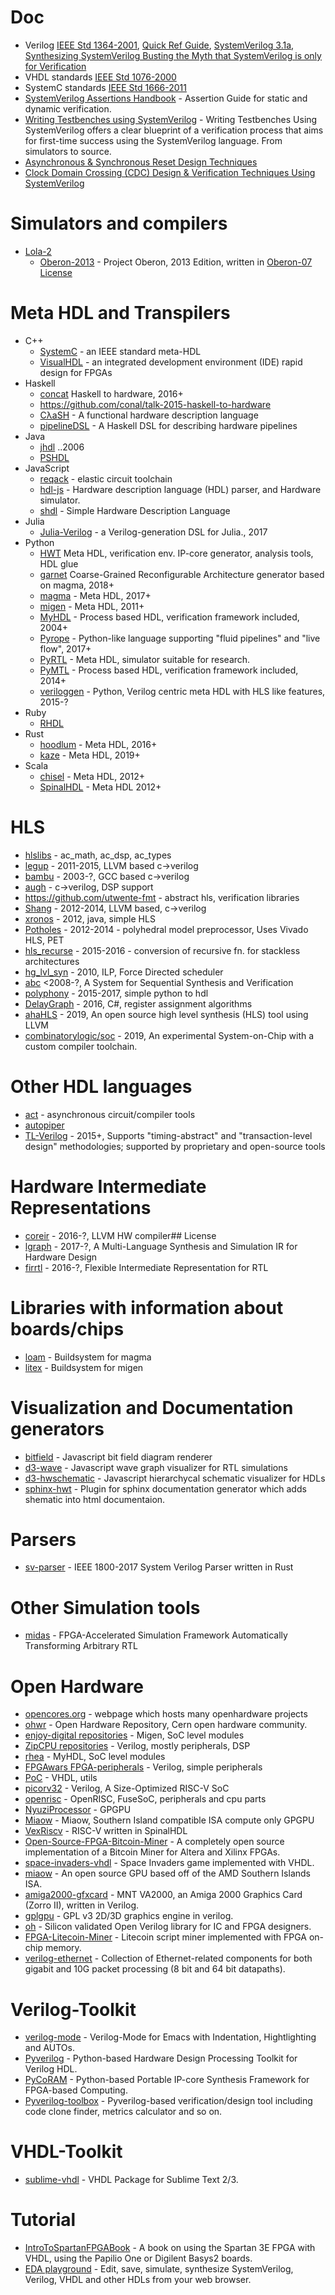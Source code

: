 # Doc

* Verilog [IEEE Std 1364-2001](https://inst.eecs.berkeley.edu/~cs150/fa06/Labs/verilog-ieee.pdf), [Quick Ref Guide](http://sutherland-hdl.com/pdfs/verilog_2001_ref_guide.pdf), [SystemVerilog 3.1a](http://www.ece.uah.edu/~gaede/cpe526/SystemVerilog_3.1a.pdf), [Synthesizing SystemVerilog Busting the Myth that SystemVerilog is only for Verification](http://sutherland-hdl.com/papers/2013-SNUG-SV_Synthesizable-SystemVerilog_paper.pdf)
* VHDL standards [IEEE Std 1076-2000](http://edg.uchicago.edu/~tang/VHDLref.pdf)
* SystemC standards [IEEE Std 1666-2011](http://paginas.fe.up.pt/~ee07166/lib/exe/fetch.php?media=1666-2011.pdf)
* [SystemVerilog Assertions Handbook](https://verificationacademy.com/forums/systemverilog/new-book-systemverilog-assertions-handbook-4th-edition) - Assertion Guide for static and dynamic verification.
* [Writing Testbenches using SystemVerilog](http://www.springer.com/us/book/9780387292212) - Writing Testbenches Using SystemVerilog offers a clear blueprint of a verification process that aims for first-time success using the SystemVerilog language. From simulators to source.
* [Asynchronous & Synchronous Reset Design Techniques](http://www.sunburst-design.com/papers/CummingsSNUG2003Boston_Resets.pdf)
* [Clock Domain Crossing (CDC) Design & Verification Techniques Using SystemVerilog](http://www.sunburst-design.com/papers/CummingsSNUG2008Boston_CDC.pdf)

# Simulators and compilers

* [Lola-2](https://inf.ethz.ch/personal/wirth/Lola/Lola2.pdf)
  - [Oberon-2013](https://inf.ethz.ch/personal/wirth/Lola/) - Project Oberon, 2013 Edition, written in [Oberon-07](http://www-oldurls.inf.ethz.ch/personal/wirth/Oberon/) [License](https://inf.ethz.ch/personal/wirth/ProjectOberon/license.txt)

# Meta HDL and Transpilers

* C++
   - [SystemC](https://www.doulos.com/knowhow/systemc/) - an IEEE standard meta-HDL
   - [VisualHDL](http://sysprogs.com/legacy/visualhdl/) - an integrated development environment (IDE) rapid design for FPGAs
* Haskell
   - [concat](https://github.com/conal/concat) Haskell to hardware, 2016+
   - https://github.com/conal/talk-2015-haskell-to-hardware
   - [CλaSH](https://github.com/clash-lang/clash-compiler) - A functional hardware description language
   - [pipelineDSL](https://github.com/p12nGH/pipelineDSL) - A Haskell DSL for describing hardware pipelines
* Java
   - [jhdl](http://www.jhdl.org/) ..2006
   - [PSHDL](http://pshdl.org/)
* JavaScript
   - [reqack](https://github.com/drom/reqack) -  elastic circuit toolchain
   - [hdl-js](https://github.com/DmitrySoshnikov/hdl-js) - Hardware description language (HDL) parser, and Hardware simulator.
   - [shdl](https://github.com/jcbuisson/shdl) - Simple Hardware Description Language
* Julia
   - [Julia-Verilog](https://github.com/interplanetary-robot/Verilog.jl) - a Verilog-generation DSL for Julia., 2017
* Python
  - [HWT](https://github.com/Nic30/hwt) Meta HDL, verification env. IP-core generator, analysis tools, HDL glue
  - [garnet](https://github.com/StanfordAHA/garnet) Coarse-Grained Reconfigurable Architecture generator based on magma, 2018+
  - [magma](https://github.com/phanrahan/magma/) - Meta HDL, 2017+
  - [migen](https://github.com/m-labs/migen) - Meta HDL, 2011+
  - [MyHDL](https://github.com/myhdl/myhdl) - Process based HDL, verification framework included, 2004+
  - [Pyrope](https://masc.soe.ucsc.edu/pyrope.html) - Python-like language supporting "fluid pipelines" and "live flow", 2017+
  - [PyRTL](https://github.com/UCSBarchlab/PyRTL) - Meta HDL, simulator suitable for research.
  - [PyMTL](https://github.com/cornell-brg/pymtl) - Process based HDL, verification framework included, 2014+
  - [veriloggen](https://github.com/PyHDI/veriloggen) - Python, Verilog centric meta HDL with HLS like features, 2015-?
* Ruby
   - [RHDL](https://github.com/philtomson/RHDL)
* Rust
   - [hoodlum](https://github.com/tcr/hoodlum) - Meta HDL, 2016+
   - [kaze](https://github.com/yupferris/kaze) - Meta HDL, 2019+
* Scala
   - [chisel](https://github.com/freechipsproject/chisel3) - Meta HDL, 2012+
   - [SpinalHDL](https://github.com/SpinalHDL/SpinalHDL) - Meta HDL 2012+

# HLS

* [hlslibs](https://github.com/hlslibs) - ac_math, ac_dsp, ac_types
* [legup](http://legup.eecg.utoronto.ca/) - 2011-2015, LLVM based c->verilog
* [bambu](http://panda.dei.polimi.it/?page_id=31) - 2003-?, GCC based c->verilog
* [augh](http://tima.imag.fr/sls/research-projects/augh/) - c->verilog, DSP support
* https://github.com/utwente-fmt - abstract hls, verification libraries
* [Shang](https://github.com/etherzhhb/Shang) - 2012-2014, LLVM based, c->verilog
* [xronos](https://github.com/endrix/xronos) - 2012, java, simple HLS
* [Potholes](https://github.com/SamuelBayliss/Potholes) - 2012-2014 - polyhedral model preprocessor, Uses Vivado HLS, PET
* [hls_recurse](https://github.com/m8pple/hls_recurse) - 2015-2016 - conversion of recursive fn. for stackless architectures
* [hg_lvl_syn](https://github.com/funningboy/hg_lvl_syn) - 2010, ILP, Force Directed scheduler
* [abc](https://people.eecs.berkeley.edu/~alanmi/abc/) <2008-?, A System for Sequential Synthesis and Verification
* [polyphony](https://github.com/ktok07b6/polyphony) - 2015-2017, simple python to hdl
* [DelayGraph](https://github.com/ni/DelayGraph) - 2016, C#, register assignment algorithms
* [ahaHLS](https://github.com/dillonhuff/ahaHLS) - 2019, An open source high level synthesis (HLS) tool using LLVM
* [combinatorylogic/soc](https://github.com/combinatorylogic/soc) - 2019, An experimental System-on-Chip with a custom compiler toolchain.

# Other HDL languages

* [act](https://github.com/asyncvlsi/act) - asynchronous circuit/compiler tools
* [autopiper](https://github.com/google/autopiper)
* [TL-Verilog](https://makerchip.com) - 2015+, Supports "timing-abstract" and "transaction-level design" methodologies; supported by proprietary and open-source tools

# Hardware Intermediate Representations

* [coreir](https://github.com/rdaly525/coreir) - 2016-?, LLVM HW compiler## License
* [lgraph](https://github.com/masc-ucsc/lgraph) - 2017-?, A Multi-Language Synthesis and Simulation IR for Hardware Design
* [firrtl](https://github.com/freechipsproject/firrtl) - 2016-?, Flexible Intermediate Representation for RTL

# Libraries with information about boards/chips

* [loam](https://github.com/phanrahan/loam) - Buildsystem for magma
* [litex](https://github.com/enjoy-digital/litex) - Buildsystem for migen

# Visualization and Documentation generators

* [bitfield](https://github.com/drom/bitfield) - Javascript bit field diagram renderer
* [d3-wave](https://github.com/Nic30/d3-wave) - Javascript wave graph visualizer for RTL simulations
* [d3-hwschematic](https://github.com/Nic30/d3-hwschematic) - Javascript hierarchycal schematic visualizer for HDLs
* [sphinx-hwt](https://github.com/Nic30/sphinx-hwt) - Plugin for sphinx documentation generator which adds shematic into html documentaion.

# Parsers

* [sv-parser](https://github.com/dalance/sv-parser) -  IEEE 1800-2017 System Verilog Parser written in Rust

# Other Simulation tools

* [midas](https://github.com/ucb-bar/midas) - FPGA-Accelerated Simulation Framework Automatically Transforming Arbitrary RTL

# Open Hardware

* [opencores.org](https://opencores.org/) - webpage which hosts many openhardware projects
* [ohwr](https://ohwr.org/welcome) - Open Hardware Repository, Cern open hardware community.
* [enjoy-digital repositories](https://github.com/enjoy-digital?tab=repositories) - Migen, SoC level modules
* [ZipCPU repositories](https://github.com/ZipCPU?tab=repositories) - Verilog, mostly peripherals, DSP
* [rhea](https://github.com/cfelton/rhea) - MyHDL, SoC level modules
* [FPGAwars FPGA-peripherals](https://github.com/FPGAwars/FPGA-peripherals) - Verilog, simple peripherals
* [PoC](https://github.com/VLSI-EDA/PoC) - VHDL, utils
* [picorv32](https://github.com/cliffordwolf/picorv32) - Verilog, A Size-Optimized RISC-V SoC
* [openrisc](https://github.com/openrisc) - OpenRISC, FuseSoC, peripherals and cpu parts
* [NyuziProcessor](https://github.com/jbush001/NyuziProcessor) - GPGPU
* [Miaow](http://miaowgpu.org/) - Miaow, Southern Island compatible ISA compute only GPGPU
* [VexRiscv](https://github.com/SpinalHDL/VexRiscv) - RISC-V written in SpinalHDL
* [Open-Source-FPGA-Bitcoin-Miner](https://github.com/progranism/Open-Source-FPGA-Bitcoin-Miner) - A completely open source implementation of a Bitcoin Miner for Altera and Xilinx FPGAs.
* [space-invaders-vhdl](https://github.com/fabioperez/space-invaders-vhdl) - Space Invaders game implemented with VHDL.
* [miaow](https://github.com/VerticalResearchGroup/miaow) - An open source GPU based off of the AMD Southern Islands ISA.
* [amiga2000-gfxcard](https://github.com/mntmn/amiga2000-gfxcard) - MNT VA2000, an Amiga 2000 Graphics Card (Zorro II), written in Verilog.
* [gplgpu](https://github.com/asicguy/gplgpu) - GPL v3 2D/3D graphics engine in verilog.
* [oh](https://github.com/parallella/oh) - Silicon validated Open Verilog library for IC and FPGA designers.
* [FPGA-Litecoin-Miner](https://github.com/kramble/FPGA-Litecoin-Miner) - Litecoin script miner implemented with FPGA on-chip memory.
* [verilog-ethernet](https://github.com/alexforencich/verilog-ethernet) - Collection of Ethernet-related components for both gigabit and 10G packet processing (8 bit and 64 bit datapaths).

# Verilog-Toolkit

- [verilog-mode](https://github.com/veripool/verilog-mode) - Verilog-Mode for Emacs with Indentation, Hightlighting and AUTOs.
- [Pyverilog](https://github.com/PyHDI/Pyverilog) - Python-based Hardware Design Processing Toolkit for Verilog HDL.
- [PyCoRAM](https://github.com/PyHDI/PyCoRAM) - Python-based Portable IP-core Synthesis Framework for FPGA-based Computing.
- [Pyverilog-toolbox](https://github.com/fukatani/Pyverilog_toolbox) - Pyverilog-based verification/design tool including code clone finder, metrics calculator and so on.

# VHDL-Toolkit

- [sublime-vhdl](https://github.com/yangsu/sublime-vhdl) - VHDL Package for Sublime Text 2/3.

# Tutorial

- [IntroToSpartanFPGABook](https://github.com/hamsternz/IntroToSpartanFPGABook) - A book on using the Spartan 3E FPGA with VHDL, using the Papilio One or Digilent Basys2 boards.
- [EDA playground](https://www.edaplayground.com/) - Edit, save, simulate, synthesize SystemVerilog, Verilog, VHDL and other HDLs from your web browser.
